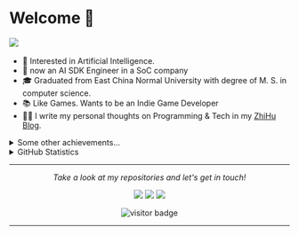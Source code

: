 # Welcome 👋

![](https://github.com/halfrost/halfrost/blob/master/icons/header_.png)

* 🧐   Interested in Artificial Intelligence.
* 💼   now an AI SDK Engineer in a SoC company
* 🎓   Graduated from East China Normal University with degree of M. S. in computer science. 
* 📚   Like Games. Wants to be an Indie Game Developer
* ✍🏻   I write my personal thoughts on Programming & Tech in my [ZhiHu Blog](https://www.zhihu.com/people/xing-chen-cong-46).

<details>
  <summary>Some other achievements...</summary>
  <br>

* 🎉   Tensorflow Certified Developer. 🤪

<p>Languages and Frameworks</p>

<img align="left" src="icons/tensorflow.svg" />
<img align="left" src="icons/cplusplus.svg" />
<img align="left" src="icons/opencv.svg" />
<img align="left" src="icons/pytorch.svg" />
<br />
<br />


</details>

<details>
  <summary>GitHub Statistics</summary>
  <br/>
    <p align="center">
        <img height="137px" src="https://github-readme-streak-stats.herokuapp.com/?user=deeptrial&hide_border=true&theme=nightowl" />
    </p>
    <p align="center">
        <img height="137px" src="https://github-readme-stats.vercel.app/api?username=deeptrial&hide_title=true&hide_border=true&show_icons=true&include_all_commits=true&count_private=true&line_height=21&theme=nightowl" /> <img height="137px" src="https://github-readme-stats.vercel.app/api/top-langs/?username=deeptrial&hide=html&hide_title=true&hide_border=true&layout=compact&langs_count=8&theme=nightowl" />
    </p>
</details>

<hr>
<p align="center">
  <i>Take a look at my repositories and let's get in touch!</i>

<p align="center">
<a href= "https://github.com/deeptrial"><img src="https://img.icons8.com/material-outlined/27/000000/ball-point-pen.png"/></a>
<a href= "https://www.linkedin.com/in/%E7%90%9B%E8%81%AA-%E9%82%A2-2b782b161/"><img src="https://img.icons8.com/material-outlined/30/000000/linkedin.png"/></a>
<a href= "https://www.zhihu.com/people/xing-chen-cong-46"><img src="https://img.icons8.com/material-outlined/27/000000/geography.png"/></a>
</p>

<p  align="center">
<img src="https://visitor-badge.laobi.icu/badge?page_id=deeptrial.deeptrial" alt="visitor badge"/>       
</p>

</p>

---

